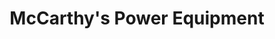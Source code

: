 ---
title: "McCarthy's Power Equipment"
url: /palo-cedro/mccarthys-power-equipment/
shop: motorcycle
---